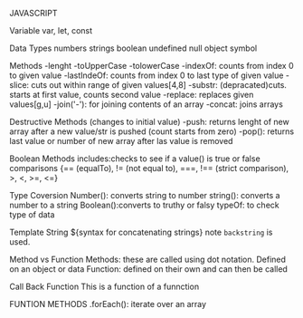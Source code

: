 JAVASCRIPT

Variable
var, let, const

Data Types
    numbers
    strings
    boolean
    undefined
    null
    object
    symbol

Methods
-lenght
-toUpperCase
-tolowerCase
-indexOf: counts from index 0 to given value
-lastIndeOf: counts from index 0 to last type of given value
-slice: cuts out within range of given values[4,8]
-substr: (depracated)cuts. starts at first value, counts second value
-replace: replaces given values[g,u]
-join('-'): for joining contents of an array
-concat: joins arrays

Destructive Methods (changes to initial value)
-push: returns lenght of new array after a new value/str is pushed (count starts from zero)
-pop(): returns last value or number of new array after las value is removed

Boolean Methods
    includes:checks to see if a value() is true or false
    comparisons {== (equalTo), != (not equal to), ===, !== (strict comparison), >, <, >=, <=}

Type Coversion
    Number(): converts string to number 
    string(): converts a number to a string
    Boolean():converts to truthy or falsy
    typeOf: to check type of data

Template String
${syntax for concatenating strings} note `backstring` is used.

Method vs Function
    Methods: these are called using dot notation. Defined on an object or data
    Function: defined on their own and can then be called

Call Back Function
    This is a function of a funnction 

FUNTION METHODS
    .forEach(): iterate over an array
